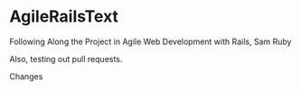 AgileRailsText
==============

Following Along the Project in Agile Web Development with Rails, Sam Ruby

Also, testing out pull requests.

Changes
